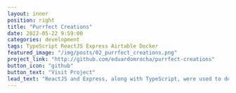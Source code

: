 ```yaml
---
layout: inner
position: right
title: "Purrfect Creations"
date: 2022-05-22 9:59:00
categories: development
tags: TypeScript ReactJS Express Airtable Docker
featured_image: "/img/posts/02_purrfect_creations.png"
project_link: "http://github.com/eduardomrocha/purrfect-creations"
button_icon: "github"
button_text: "Visit Project"
lead_text: "ReactJS and Express, along with TypeScript, were used to develop a simple dashboard to view certain metrics. The Express-built API pulls data from Airtable, transforms it, and makes it available to the ReactJS web app."
---
```

